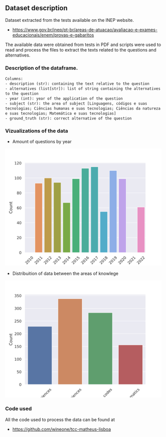 ## Dataset description

Dataset extracted from the tests available on the INEP website.
- https://www.gov.br/inep/pt-br/areas-de-atuacao/avaliacao-e-exames-educacionais/enem/provas-e-gabaritos

The available data were obtained from tests in PDF and scripts were used to read and process the files to extract the texts related to the questions and alternatives.

### Description of the dataframe.

```
Columns:
- description (str): containing the text relative to the question
- alternatives (list[str]): list of string containing the alternatives to the question
- year (int): year of the application of the question
- subject (str): the area of subject [Linguagens, códigos e suas tecnologias; Ciências humanas e suas tecnologias; Ciências da natureza e suas tecnologias; Matemática e suas tecnologias]
- ground_truth (str): correct alternative of the question
```

### Vizualizations of the data

- Amount of questions by year

![Amount of questions by year](plots/question-year.svg)

- Distribuition of data between the areas of knowlege

![Amount of questions by year](plots/question-knowlege-area.svg)

### Code used


All the code used to process the data can be found at
- https://github.com/wineone/tcc-matheus-lisboa